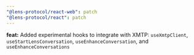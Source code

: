 ```yaml
---
"@lens-protocol/react-web": patch
"@lens-protocol/react": patch
---
```


**feat:** Added experimental hooks to integrate with XMTP: `useXmtpClient`, `useStartLensConversation`, `useEnhanceConversation`, and `useEnhanceConversations`

